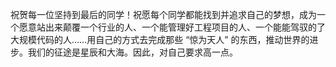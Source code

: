 祝贺每一位坚持到最后的同学！祝愿每个同学都能找到并追求自己的梦想，成为一个愿意站出来颠覆一个行业的人、一个能管理好工程项目的人、一个能能驾驭的了大规模代码的人……用自己的方式去完成那些 “惊为天人” 的东西，推动世界的进步。我们的征途是星辰和大海。因此，对自己要求高一点。
